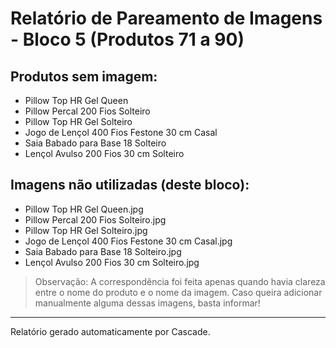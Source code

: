 # Relatório de Pareamento de Imagens - Bloco 5 (Produtos 71 a 90)

## Produtos sem imagem:
- Pillow Top HR Gel Queen
- Pillow Percal 200 Fios Solteiro
- Pillow Top HR Gel Solteiro
- Jogo de Lençol 400 Fios Festone 30 cm Casal
- Saia Babado para Base 18 Solteiro
- Lençol Avulso 200 Fios 30 cm Solteiro

## Imagens não utilizadas (deste bloco):
- Pillow Top HR Gel Queen.jpg
- Pillow Percal 200 Fios Solteiro.jpg
- Pillow Top HR Gel Solteiro.jpg
- Jogo de Lençol 400 Fios Festone 30 cm Casal.jpg
- Saia Babado para Base 18 Solteiro.jpg
- Lençol Avulso 200 Fios 30 cm Solteiro.jpg

> Observação: A correspondência foi feita apenas quando havia clareza entre o nome do produto e o nome da imagem. Caso queira adicionar manualmente alguma dessas imagens, basta informar!

---

Relatório gerado automaticamente por Cascade.
